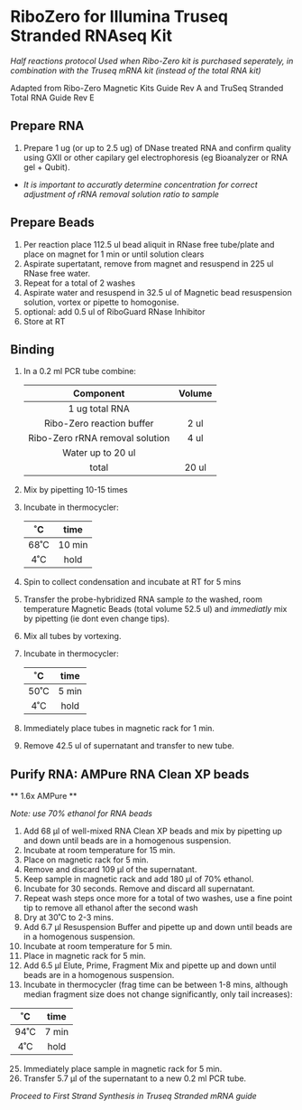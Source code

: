 # RiboZero for Illumina Truseq Stranded RNAseq Kit

*Half reactions protocol*
*Used when Ribo-Zero kit is purchased seperately, in combination with the Truseq mRNA kit (instead of the total RNA kit)*

Adapted from Ribo-Zero Magnetic Kits Guide Rev A and TruSeq Stranded Total RNA Guide Rev E

## Prepare RNA
1. Prepare 1 ug (or up to 2.5 ug) of DNase treated RNA and confirm quality using GXII or other capilary gel electrophoresis (eg Bioanalyzer or RNA gel + Qubit).
  * *It is important to accuratly determine concentration for correct adjustment of rRNA removal solution ratio to sample*
 
## Prepare Beads
1. Per reaction place 112.5 ul bead aliquit in RNase free tube/plate and place on magnet for 1 min or until solution clears
2. Aspirate supertatant, remove from magnet and resuspend in 225 ul RNase free water.
3. Repeat for a total of 2 washes
4. Aspirate water and resuspend in 32.5 ul of Magnetic bead resuspension solution, vortex or pipette to homogonise.
  1. optional: add 0.5 ul of RiboGuard RNase Inhibitor
5. Store at RT 

## Binding
1. In a 0.2 ml PCR tube combine:

   |Component | Volume|
   |:-:|:-:|
   |1 ug total RNA |  |
   |Ribo-Zero reaction buffer | 2 ul |
   |Ribo-Zero rRNA removal solution | 4 ul |
   |Water up to 20 ul |  |
   |total  | 20 ul |

2. Mix by pipetting 10-15 times
3. Incubate in thermocycler:

   |˚C | time|
   |:-:|:-:|
   |68˚C | 10 min|
   |4˚C | hold |

4. Spin to collect condensation and incubate at RT for 5 mins
5. Transfer the probe-hybridized RNA sample *to* the washed, room temperature Magnetic Beads (total volume 52.5 ul) and *immediatly* mix by pipetting (ie dont even change tips).
6. Mix all tubes by vortexing.

3. Incubate in thermocycler:

   |˚C | time|
   |:-:|:-:|
   |50˚C | 5 min|
   |4˚C | hold |

8. Immediately place tubes in magnetic rack for 1 min.
9. Remove 42.5 ul of supernatant and transfer to new tube.

## Purify RNA: AMPure RNA Clean XP beads

  ** 1.6x AMPure **
  
*Note: use 70% ethanol for RNA beads*

1. Add 68 μl of well-mixed RNA Clean XP beads and mix by pipetting up and down until beads are in a homogenous suspension.
34. Incubate at room temperature for 15 min.
35. Place on magnetic rack for 5 min.
36. Remove and discard 109 μl of the supernatant.
37. Keep sample in magnetic rack and add 180 μl of 70% ethanol.
38. Incubate for 30 seconds.  Remove and discard all supernatant.
39. Repeat wash steps once more for a total of two washes, use a fine point tip to remove all ethanol after the second wash
40. Dry at 30˚C to 2-3 mins.
40. Add 6.7 μl Resuspension Buffer and pipette up and down until beads are in a homogenous suspension.
41. Incubate at room temperature for 5 min.
42. Place in magnetic rack for 5 min.
23. Add 6.5 μl Elute, Prime, Fragment Mix and pipette up and down until beads are in a homogenous suspension.
24. Incubate in thermocycler (frag time can be between 1-8 mins, although median fragment size does not change significantly, only tail increases):

   |˚C | time|
   |:-:|:-:|
   |94˚C | 7 min|
   |4˚C | hold |

25. Immediately place sample in magnetic rack for 5 min.
26. Transfer 5.7 μl of the supernatant to a new 0.2 ml PCR tube.

*Proceed to First Strand Synthesis in Truseq Stranded mRNA guide*
